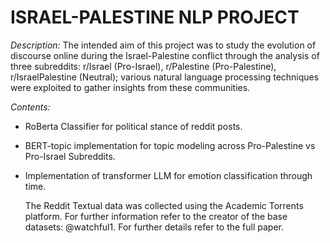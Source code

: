 # ISRAEL-PALESTINE NLP PROJECT

*Description:*
The intended aim of this project was to study the evolution of discourse online during the Israel-Palestine conflict through the analysis of 
three subreddits: r/Israel (Pro-Israel), r/Palestine (Pro-Palestine), r/IsraelPalestine (Neutral); various natural language processing techniques were
exploited to gather insights from these communities.


*Contents:*
- RoBerta Classifier for political stance of reddit posts.
- BERT-topic implementation for topic modeling across Pro-Palestine vs Pro-Israel Subreddits.
- Implementation of transformer LLM for emotion classification through time.

  The Reddit Textual data was collected using the Academic Torrents platform. For further information refer to the creator of the base datasets: @watchful1.
For further details refer to the full paper.

